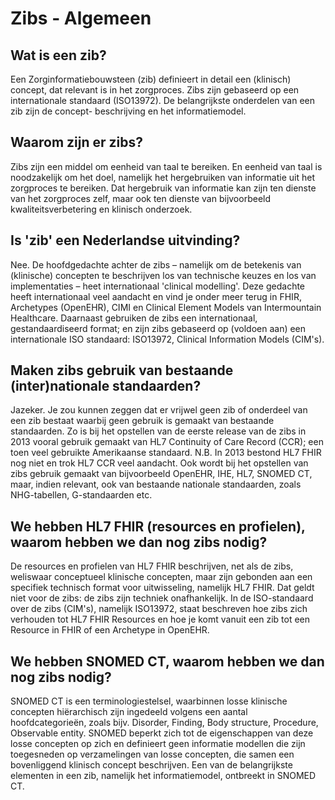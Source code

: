 ﻿# Zibs - Algemeen

## Wat is een zib?

Een Zorginformatiebouwsteen (zib) definieert in detail een (klinisch) concept, dat relevant is in het zorgproces. Zibs
zijn gebaseerd op een internationale standaard (ISO13972). De belangrijkste onderdelen van een zib zijn de concept-
beschrijving en het informatiemodel.

## Waarom zijn er zibs?

Zibs zijn een middel om eenheid van taal te bereiken. En eenheid van taal is noodzakelijk om het doel, namelijk het
hergebruiken van informatie uit het zorgproces te bereiken. Dat hergebruik van informatie kan zijn ten dienste van het
zorgproces zelf, maar ook ten dienste van bijvoorbeeld kwaliteitsverbetering en klinisch onderzoek.

## Is 'zib' een Nederlandse uitvinding?

Nee. De hoofdgedachte achter de zibs – namelijk om de betekenis van (klinische) concepten te beschrijven los van
technische keuzes en los van implementaties – heet internationaal 'clinical modelling'. Deze gedachte heeft
internationaal veel aandacht en vind je onder meer terug in FHIR, Archetypes (OpenEHR), CIMI en Clinical Element Models
van Intermountain Healthcare. Daarnaast gebruiken de zibs een internationaal, gestandaardiseerd format; en zijn zibs
gebaseerd op (voldoen aan) een internationale ISO standaard: ISO13972, Clinical Information Models (CIM's).

## Maken zibs gebruik van bestaande (inter)nationale standaarden?

Jazeker. Je zou kunnen zeggen dat er vrijwel geen zib of onderdeel van een zib bestaat waarbij geen gebruik is gemaakt
van bestaande standaarden. Zo is bij het opstellen van de eerste release van de zibs in 2013 vooral gebruik gemaakt van
HL7 Continuity of Care Record (CCR); een toen veel gebruikte Amerikaanse standaard. N.B. In 2013 bestond HL7 FHIR nog
niet en trok HL7 CCR veel aandacht. Ook wordt bij het opstellen van zibs gebruik gemaakt van bijvoorbeeld OpenEHR, IHE,
HL7, SNOMED CT, maar, indien relevant, ook van bestaande nationale standaarden, zoals NHG-tabellen, G-standaarden etc.

## We hebben HL7 FHIR (resources en profielen), waarom hebben we dan nog zibs nodig?

De resources en profielen van HL7 FHIR beschrijven, net als de zibs, weliswaar conceptueel klinische concepten, maar
zijn gebonden aan een specifiek technisch format voor uitwisseling, namelijk HL7 FHIR. Dat geldt niet voor de zibs: de
zibs zijn techniek onafhankelijk. In de ISO-standaard over de zibs (CIM's), namelijk ISO13972, staat beschreven hoe zibs
zich verhouden tot HL7 FHIR Resources en hoe je komt vanuit een zib tot een Resource in FHIR of een Archetype in
OpenEHR.

## We hebben SNOMED CT, waarom hebben we dan nog zibs nodig?

SNOMED CT is een terminologiestelsel, waarbinnen losse klinische concepten hiërarchisch zijn ingedeeld volgens een
aantal hoofdcategorieën, zoals bijv. Disorder, Finding, Body structure, Procedure, Observable entity. SNOMED beperkt
zich tot de eigenschappen van deze losse concepten op zich en definieert geen informatie modellen die zijn toegesneden
op verzamelingen van losse concepten, die samen een bovenliggend klinisch concept beschrijven. Een van de belangrijkste
elementen in een zib, namelijk het informatiemodel, ontbreekt in SNOMED CT.